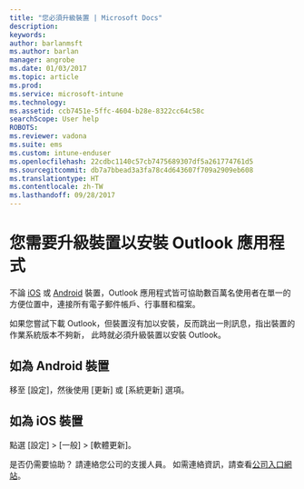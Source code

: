 ```yaml
---
title: "您必須升級裝置 | Microsoft Docs"
description: 
keywords: 
author: barlanmsft
ms.author: barlan
manager: angrobe
ms.date: 01/03/2017
ms.topic: article
ms.prod: 
ms.service: microsoft-intune
ms.technology: 
ms.assetid: ccb7451e-5ffc-4604-b28e-8322cc64c58c
searchScope: User help
ROBOTS: 
ms.reviewer: vadona
ms.suite: ems
ms.custom: intune-enduser
ms.openlocfilehash: 22cdbc1140c57cb7475689307df5a261774761d5
ms.sourcegitcommit: db7a7bbead3a3fa78c4d643607f709a2909eb608
ms.translationtype: HT
ms.contentlocale: zh-TW
ms.lasthandoff: 09/28/2017
---
```

# <a name="you-need-to-upgrade-your-device-to-install-the-outlook-app"></a>您需要升級裝置以安裝 Outlook 應用程式

不論 [iOS](https://itunes.apple.com/us/app/microsoft-outlook-email-calendar/id951937596?mt=8) 或 [Android](https://play.google.com/store/apps/details?id=com.microsoft.office.outlook) 裝置，Outlook 應用程式皆可協助數百萬名使用者在單一的方便位置中，連接所有電子郵件帳戶、行事曆和檔案。

如果您嘗試下載 Outlook，但裝置沒有加以安裝，反而跳出一則訊息，指出裝置的作業系統版本不夠新， 此時就必須升級裝置以安裝 Outlook。

## <a name="if-you-have-an-android-device"></a>如為 Android 裝置
移至 [設定]，然後使用 [更新] 或 [系統更新] 選項。

## <a name="if-you-have-an-ios-device"></a>如為 iOS 裝置
點選 [設定] > [一般] > [軟體更新]。

是否仍需要協助？ 請連絡您公司的支援人員。 如需連絡資訊，請查看[公司入口網站](https://portal.manage.microsoft.com)。

